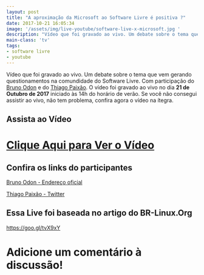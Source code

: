 ```yaml
---
layout: post
title: "A aproximação da Microsoft ao Software Livre é positiva ?"
date: 2017-10-21 16:05:34
image: '/assets/img/live-youtube/software-live-x-microsoft.jpg '
description: "Vídeo que foi gravado ao vivo. Um debate sobre o tema que vem gerando questionamentos na comundidade do Software Livre."
main-class: 'tv'
tags:
- software livre
- youtube
---
```


Vídeo que foi gravado ao vivo. Um debate sobre o tema que vem gerando questionamentos na comundidade do Software Livre. Com participação do [Bruno Odon](https://howtoonline.com.br/) e do [Thiago Paixão](https://twitter.com/thiagopaixao). O vídeo foi gravado ao vivo no dia __21 de Outubro de 2017__ iniciado às 14h do horário de verão. Se você não consegui assistir ao vivo, não tem problema, confira agora o vídeo na ítegra.

## Assista ao Vídeo

# [Clique Aqui para Ver o Vídeo](https://www.youtube.com/watch?v=F0gtlVQaBS8)


## Confira os links do participantes

[Bruno Odon - Endereço oficial](https://howtoonline.com.br/)

[Thiago Paixão - Twitter](https://twitter.com/thiagopaixao)

## Essa Live foi baseada no artigo do BR-Linux.Org
<https://goo.gl/tvX9xY>


# Adicione um comentário à discussão!


<script async src="https://pagead2.googlesyndication.com/pagead/js/adsbygoogle.js"></script>

<!-- Informat -->
<ins class="adsbygoogle"
 style="display:block"
 data-ad-client="ca-pub-2838251107855362"
 data-ad-slot="2327980059"
 data-ad-format="auto"
 data-full-width-responsive="true"></ins>

<script>
(adsbygoogle = window.adsbygoogle || []).push({});
</script>

